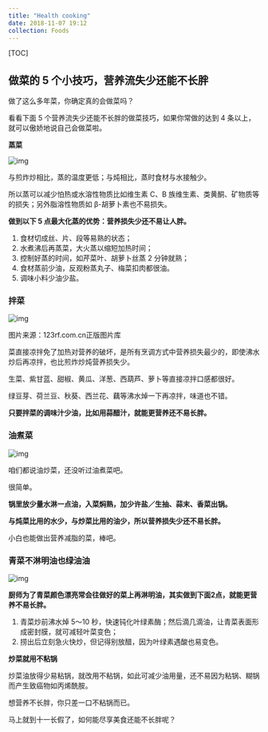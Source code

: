 ```yaml
---
title: "Health cooking"
date: 2018-11-07 19:12
collection: Foods
---
```


[TOC]

## 做菜的 5 个小技巧，营养流失少还能不长胖 ## 

做了这么多年菜，你确定真的会做菜吗？

 

看看下面 5 个营养流失少还能不长胖的做菜技巧，如果你常做的达到 4 条以上，就可以傲娇地说自己会做菜啦。





**蒸菜**



![img](http://5b0988e595225.cdn.sohucs.com/images/20180930/a37517ad852e452faaba63d60828c108.jpeg)

与煎炸炒相比，蒸的温度更低；与炖相比，蒸时食材与水接触少。

 

所以蒸可以减少怕热或水溶性物质比如维生素 C、B 族维生素、类黄酮、矿物质等的损失；另外脂溶性物质如 β-胡萝卜素也不易损失。

 

**做到以下 5 点最大化蒸的优势：营养损失少还不易让人胖。**



1. 食材切成丝、片、段等易熟的状态；
2. 水煮沸后再蒸菜，大火蒸以缩短加热时间；
3. 控制好蒸的时间，如芹菜叶、胡萝卜丝蒸 2 分钟就熟；
4. 食材蒸前少油，反观粉蒸丸子、梅菜扣肉都很油。
5. 调味小料少油少盐。





### **拌菜** ###



![img](http://5b0988e595225.cdn.sohucs.com/images/20180930/bb571cb3b73c4d2ea5854b6566de82e8.jpeg)

图片来源：123rf.com.cn正版图片库



菜直接凉拌免了加热对营养的破坏，是所有烹调方式中营养损失最少的，即使沸水炒后再凉拌，也比煎炸炒炖营养损失少。

 

生菜、紫甘蓝、甜椒、黄瓜、洋葱、西葫芦、萝卜等直接凉拌口感都很好。

 

绿豆芽、荷兰豆、秋葵、西兰花、藕等沸水焯一下再凉拌，味道也不错。

 

**只要拌菜的调味汁少油，比如用蒜醋汁，就能更营养还不易长胖。**



 
### **油煮菜** ###



![img](http://5b0988e595225.cdn.sohucs.com/images/20180930/0f2e60d2306a449ab946ede7d20850c1.jpeg)



咱们都说油炒菜，还没听过油煮菜吧。

 

很简单。

 

**锅里放少量水淋一点油，入菜焖熟，加少许盐／生抽、蒜末、香菜出锅。**

 

**与炖菜比用的水少，与炒菜比用的油少，所以营养损失少还不易长胖。**

 

小白也能做出营养减脂的菜，棒吧。





### **青菜不淋明油也绿油油** ###



![img](http://5b0988e595225.cdn.sohucs.com/images/20180930/5c555be2bb1d4686b3ca43c6f6eead3e.jpeg)





**厨师为了青菜颜色漂亮常会往做好的菜上再淋明油，其实做到下面2点，就能更营养不易长胖。**

 

1. 青菜炒前沸水焯 5～10 秒，快速钝化叶绿素酶；然后滴几滴油，让青菜表面形成密封膜，就可减轻叶菜变色；
2. 捞出后立刻急火快炒，但记得别放醋，因为叶绿素遇酸也易变色。



**炒菜就用不粘锅**



炒菜油放得少易粘锅，就改用不粘锅，如此可减少油用量，还不易因为粘锅、糊锅而产生致癌物如丙烯酰胺。

 

想营养不长胖，你只差一口不粘锅而已。

 

马上就到十一长假了，如何能尽享美食还能不长胖呢？

 
